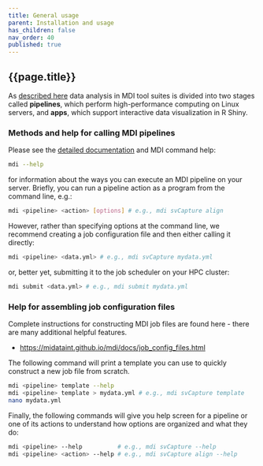 ```yaml
---
title: General usage
parent: Installation and usage
has_children: false
nav_order: 40
published: true
---
```


## {{page.title}}

As [described here](https://midataint.github.io/docs/analysis-flow/)
data analysis in MDI tool suites is divided into two stages called
**pipelines**, which perform high-performance computing on Linux servers,
and **apps**, which support interactive data visualization in R Shiny.

### Methods and help for calling MDI pipelines

Please see the [detailed documentation](https://midataint.github.io/mdi) 
and MDI command help:

```sh
mdi --help
```

for information about the ways you can execute an MDI pipeline on your server. Briefly,
you can run a pipeline action as a program from the command line, e.g.:

```sh
mdi <pipeline> <action> [options] # e.g., mdi svCapture align
```

However, rather than specifying options at the command line, 
we recommend creating a job configuration file and then either calling it directly:

```sh
mdi <pipeline> <data.yml> # e.g., mdi svCapture mydata.yml
```

or, better yet, submitting it to the job scheduler on your HPC cluster:

```sh
mdi submit <data.yml> # e.g., mdi submit mydata.yml
```

### Help for assembling job configuration files

Complete instructions for constructing MDI job files are found here -
there are many additional helpful features.
- <https://midataint.github.io/mdi/docs/job_config_files.html>

The following command will print a template you can use to 
quickly construct a new job file from scratch.

```sh
mdi <pipeline> template --help
mdi <pipeline> template > mydata.yml # e.g., mdi svCapture template
nano mydata.yml
```

Finally, the following commands will give you help screen for a pipeline
or one of its actions to understand how options are organized and what they do:

```sh
mdi <pipeline> --help          # e.g., mdi svCapture --help
mdi <pipeline> <action> --help # e.g., mdi svCapture align --help
```
